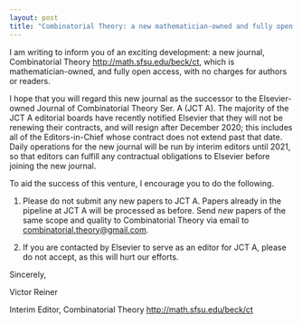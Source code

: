 ```yaml
---
layout: post
title: "Combinatorial Theory: a new mathematician-owned and fully open access journal"
---
```


I am writing to inform you of an exciting development: a new journal,
Combinatorial Theory <http://math.sfsu.edu/beck/ct>, which is
mathematician-owned, and fully open access, with no charges for
authors or readers.

  I hope that you will regard this new journal as the successor to the
Elsevier-owned Journal of Combinatorial Theory Ser. A (JCT A).  The
majority of the JCT A editorial boards have recently notified Elsevier that
they will not be renewing their contracts, and will resign after December
2020;  this includes all of the Editors-in-Chief whose contract does not
extend past that date. Daily operations for the new journal will be run by
interim editors until 2021, so that editors can fulfill any contractual
obligations to Elsevier before joining the new journal.

  To aid the success of this venture, I encourage you to do the following.

1. Please do not submit any new papers to JCT A.  Papers already in the
pipeline at JCT A will be processed as before.  Send *new* papers of the
same scope and quality to Combinatorial Theory via email to
combinatorial.theory@gmail.com.

2. If you are contacted by Elsevier to serve as an editor for JCT A, please
do not accept, as this will hurt our efforts.

Sincerely,

Victor Reiner

Interim Editor, Combinatorial Theory <http://math.sfsu.edu/beck/ct>
